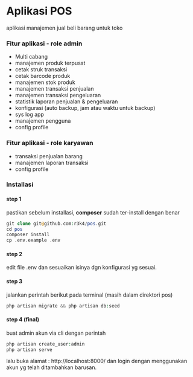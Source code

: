 # Aplikasi POS

aplikasi manajemen jual beli barang untuk toko


### Fitur aplikasi - role admin
* Multi cabang
* manajemen produk terpusat
* cetak struk transaksi
* cetak barcode produk
* manajemen stok produk
* manajemen transaksi penjualan
* manajemen transaksi pengeluaran
* statistik laporan penjualan & pengeluaran
* konfigurasi (auto backup, jam atau waktu untuk backup)
* sys log app
* manajemen pengguna
* config profile

### Fitur aplikasi - role karyawan
* transaksi penjualan barang
* manajemen laporan transaksi
* config profile


### Installasi
 
#### step 1
pastikan sebelum installasi, **composer**  sudah ter-install dengan benar 
```php
git clone git@github.com:r3k4/pos.git
cd pos
composer install
cp .env.example .env
```

#### step 2
edit file .env dan sesuaikan isinya dgn konfigurasi yg sesuai.

#### step 3
jalankan perintah berikut pada terminal 
(masih dalam direktori pos)
```php
php artisan migrate && php artisan db:seed
```

#### step 4 (final)
buat admin akun via cli dengan perintah
```php
php artisan create_user:admin
php artisan serve
```

lalu buka alamat : http://localhost:8000/ 
dan login dengan menggunakan akun yg telah ditambahkan barusan.